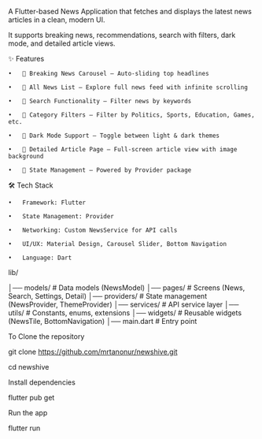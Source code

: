 A Flutter-based News Application that fetches and displays the latest news articles in a clean, modern UI.

It supports breaking news, recommendations, search with filters, dark mode, and detailed article views.

✨ Features

	•	📌 Breaking News Carousel – Auto-sliding top headlines
  
	•	📃 All News List – Explore full news feed with infinite scrolling
  
	•	🔎 Search Functionality – Filter news by keywords
  
	•	🎯 Category Filters – Filter by Politics, Sports, Education, Games, etc.
  
	•	🌙 Dark Mode Support – Toggle between light & dark themes
  
	•	📖 Detailed Article Page – Full-screen article view with image background
  
	•	🔄 State Management – Powered by Provider package

  🛠️ Tech Stack
  
	•	Framework: Flutter
  
	•	State Management: Provider
  
	•	Networking: Custom NewsService for API calls
  
	•	UI/UX: Material Design, Carousel Slider, Bottom Navigation
  
	•	Language: Dart

  lib/
  
│── models/            # Data models (NewsModel)
│── pages/             # Screens (News, Search, Settings, Detail)
│── providers/         # State management (NewsProvider, ThemeProvider)
│── services/          # API service layer
│── utils/             # Constants, enums, extensions
│── widgets/           # Reusable widgets (NewsTile, BottomNavigation)
│── main.dart          # Entry point





To Clone the repository

  git clone https://github.com/mrtanonur/newshive.git

  cd newshive

Install dependencies

  flutter pub get

Run the app

  flutter run
